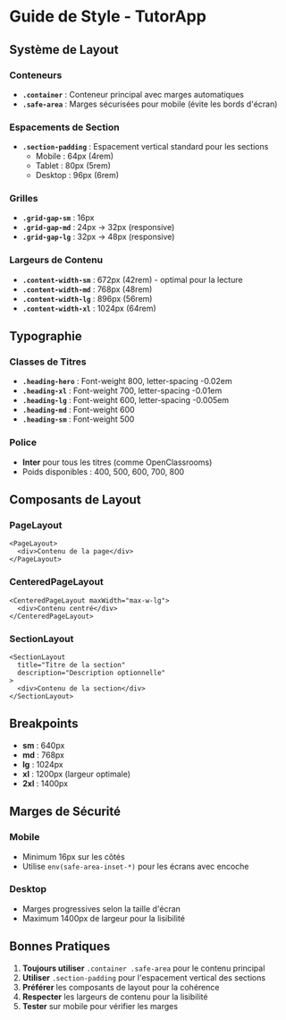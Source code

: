 # Guide de Style - TutorApp

## Système de Layout

### Conteneurs
- **`.container`** : Conteneur principal avec marges automatiques
- **`.safe-area`** : Marges sécurisées pour mobile (évite les bords d'écran)

### Espacements de Section
- **`.section-padding`** : Espacement vertical standard pour les sections
  - Mobile : 64px (4rem)
  - Tablet : 80px (5rem) 
  - Desktop : 96px (6rem)

### Grilles
- **`.grid-gap-sm`** : 16px
- **`.grid-gap-md`** : 24px → 32px (responsive)
- **`.grid-gap-lg`** : 32px → 48px (responsive)

### Largeurs de Contenu
- **`.content-width-sm`** : 672px (42rem) - optimal pour la lecture
- **`.content-width-md`** : 768px (48rem)
- **`.content-width-lg`** : 896px (56rem)
- **`.content-width-xl`** : 1024px (64rem)

## Typographie

### Classes de Titres
- **`.heading-hero`** : Font-weight 800, letter-spacing -0.02em
- **`.heading-xl`** : Font-weight 700, letter-spacing -0.01em
- **`.heading-lg`** : Font-weight 600, letter-spacing -0.005em
- **`.heading-md`** : Font-weight 600
- **`.heading-sm`** : Font-weight 500

### Police
- **Inter** pour tous les titres (comme OpenClassrooms)
- Poids disponibles : 400, 500, 600, 700, 800

## Composants de Layout

### PageLayout
```tsx
<PageLayout>
  <div>Contenu de la page</div>
</PageLayout>
```

### CenteredPageLayout
```tsx
<CenteredPageLayout maxWidth="max-w-lg">
  <div>Contenu centré</div>
</CenteredPageLayout>
```

### SectionLayout
```tsx
<SectionLayout 
  title="Titre de la section"
  description="Description optionnelle"
>
  <div>Contenu de la section</div>
</SectionLayout>
```

## Breakpoints

- **sm** : 640px
- **md** : 768px  
- **lg** : 1024px
- **xl** : 1200px (largeur optimale)
- **2xl** : 1400px

## Marges de Sécurité

### Mobile
- Minimum 16px sur les côtés
- Utilise `env(safe-area-inset-*)` pour les écrans avec encoche

### Desktop
- Marges progressives selon la taille d'écran
- Maximum 1400px de largeur pour la lisibilité

## Bonnes Pratiques

1. **Toujours utiliser** `.container .safe-area` pour le contenu principal
2. **Utiliser** `.section-padding` pour l'espacement vertical des sections
3. **Préférer** les composants de layout pour la cohérence
4. **Respecter** les largeurs de contenu pour la lisibilité
5. **Tester** sur mobile pour vérifier les marges